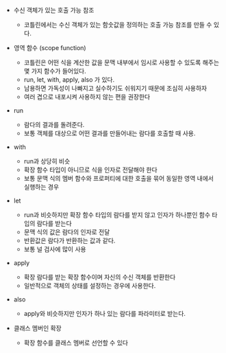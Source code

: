 - 수신 객체가 있는 호출 가능 참조
	- 코틀린에서는 수신 객체가 있는 함숫값을 정의하는 호출 가능 참조를 만들 수 있다.

- 영역 함수 (scope function)
	- 코틀린은 어떤 식을 계산한 값을 문맥 내부에서 임시로 사용할 수 있도록 해주는 몇 가지 함수가 들어있다.
	- run, let, with, apply, also 가 있다.
	- 남용하면 가독성이 나빠지고 실수하기도 쉬워지기 때문에 조심히 사용하자
	- 여러 겹으로 내포시켜 사용하지 않는 편을 권장한다
	
- run
	- 람다의 결과를 돌려준다.
	- 보통 객체를 대상으로 어떤 결과를 만들어내는 람다를 호출할 때 사용.
- with
	- run과 상당히 비슷
	- 확장 함수 타입이 아니므로 식을 인자로 전달해야 한다
	- 보통 문맥 식의 멤버 함수와 프로퍼티에 대한 호출을 묶어 동일한 영역 내에서 실행하는 경우 
- let
	- run과 비슷하지만 확장 함수 타입의 람다를 받지 않고 인자가 하나뿐인 함수 타입의 람다를 받는다
	- 문맥 식의 값은 람다의 인자로 전달
	- 반환값은 람다가 반환하는 값과 같다.
	- 보통 널 검사에 많이 사용
- apply
	- 확장 람다를 받는 확장 함수이며 자신의 수신 객체를 반환한다
	- 일반적으로 객체의 상태를 설정하는 경우에 사용한다.
- also
	- apply와 비슷하지만 인자가 하나 있는 람다를 파라미터로 받는다.

- 클래스 멤버인 확장
	- 확장 함수를 클래스 멤버로 선언할 수 있다

